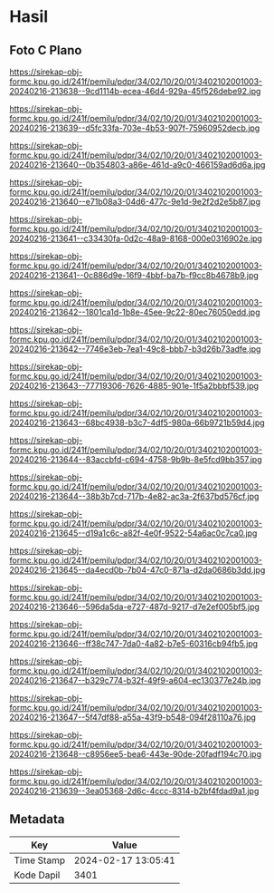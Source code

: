 # Hasil

## Foto C Plano

https://sirekap-obj-formc.kpu.go.id/241f/pemilu/pdpr/34/02/10/20/01/3402102001003-20240216-213638--9cd1114b-ecea-46d4-929a-45f526debe92.jpg

https://sirekap-obj-formc.kpu.go.id/241f/pemilu/pdpr/34/02/10/20/01/3402102001003-20240216-213639--d5fc33fa-703e-4b53-907f-75960952decb.jpg

https://sirekap-obj-formc.kpu.go.id/241f/pemilu/pdpr/34/02/10/20/01/3402102001003-20240216-213640--0b354803-a86e-461d-a9c0-466159ad6d6a.jpg

https://sirekap-obj-formc.kpu.go.id/241f/pemilu/pdpr/34/02/10/20/01/3402102001003-20240216-213640--e71b08a3-04d6-477c-9e1d-9e2f2d2e5b87.jpg

https://sirekap-obj-formc.kpu.go.id/241f/pemilu/pdpr/34/02/10/20/01/3402102001003-20240216-213641--c33430fa-0d2c-48a9-8168-000e0316902e.jpg

https://sirekap-obj-formc.kpu.go.id/241f/pemilu/pdpr/34/02/10/20/01/3402102001003-20240216-213641--0c886d9e-16f9-4bbf-ba7b-f9cc8b4678b9.jpg

https://sirekap-obj-formc.kpu.go.id/241f/pemilu/pdpr/34/02/10/20/01/3402102001003-20240216-213642--1801ca1d-1b8e-45ee-9c22-80ec76050edd.jpg

https://sirekap-obj-formc.kpu.go.id/241f/pemilu/pdpr/34/02/10/20/01/3402102001003-20240216-213642--7746e3eb-7ea1-49c8-bbb7-b3d26b73adfe.jpg

https://sirekap-obj-formc.kpu.go.id/241f/pemilu/pdpr/34/02/10/20/01/3402102001003-20240216-213643--77719306-7626-4885-901e-1f5a2bbbf539.jpg

https://sirekap-obj-formc.kpu.go.id/241f/pemilu/pdpr/34/02/10/20/01/3402102001003-20240216-213643--68bc4938-b3c7-4df5-980a-66b9721b59d4.jpg

https://sirekap-obj-formc.kpu.go.id/241f/pemilu/pdpr/34/02/10/20/01/3402102001003-20240216-213644--83accbfd-c694-4758-9b9b-8e5fcd9bb357.jpg

https://sirekap-obj-formc.kpu.go.id/241f/pemilu/pdpr/34/02/10/20/01/3402102001003-20240216-213644--38b3b7cd-717b-4e82-ac3a-2f637bd576cf.jpg

https://sirekap-obj-formc.kpu.go.id/241f/pemilu/pdpr/34/02/10/20/01/3402102001003-20240216-213645--d19a1c6c-a82f-4e0f-9522-54a6ac0c7ca0.jpg

https://sirekap-obj-formc.kpu.go.id/241f/pemilu/pdpr/34/02/10/20/01/3402102001003-20240216-213645--da4ecd0b-7b04-47c0-871a-d2da0686b3dd.jpg

https://sirekap-obj-formc.kpu.go.id/241f/pemilu/pdpr/34/02/10/20/01/3402102001003-20240216-213646--596da5da-e727-487d-9217-d7e2ef005bf5.jpg

https://sirekap-obj-formc.kpu.go.id/241f/pemilu/pdpr/34/02/10/20/01/3402102001003-20240216-213646--ff38c747-7da0-4a82-b7e5-60316cb94fb5.jpg

https://sirekap-obj-formc.kpu.go.id/241f/pemilu/pdpr/34/02/10/20/01/3402102001003-20240216-213647--b329c774-b32f-49f9-a604-ec130377e24b.jpg

https://sirekap-obj-formc.kpu.go.id/241f/pemilu/pdpr/34/02/10/20/01/3402102001003-20240216-213647--5f47df88-a55a-43f9-b548-094f28110a76.jpg

https://sirekap-obj-formc.kpu.go.id/241f/pemilu/pdpr/34/02/10/20/01/3402102001003-20240216-213648--c8956ee5-bea6-443e-90de-20fadf194c70.jpg

https://sirekap-obj-formc.kpu.go.id/241f/pemilu/pdpr/34/02/10/20/01/3402102001003-20240216-213639--3ea05368-2d6c-4ccc-8314-b2bf4fdad9a1.jpg


## Metadata

| Key        | Value               |
| ---------- | ------------------- |
| Time Stamp | 2024-02-17 13:05:41 |
| Kode Dapil | 3401                |



